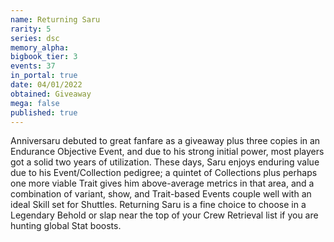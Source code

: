 ```yaml
---
name: Returning Saru
rarity: 5
series: dsc
memory_alpha:
bigbook_tier: 3
events: 37
in_portal: true
date: 04/01/2022
obtained: Giveaway
mega: false
published: true
---
```


Anniversaru debuted to great fanfare as a giveaway plus three copies in an Endurance Objective Event, and due to his strong initial power, most players got a solid two years of utilization. These days, Saru enjoys enduring value due to his Event/Collection pedigree; a quintet of Collections plus perhaps one more viable Trait gives him above-average metrics in that area, and a combination of variant, show, and Trait-based Events couple well with an ideal Skill set for Shuttles. Returning Saru is a fine choice to choose in a Legendary Behold or slap near the top of your Crew Retrieval list if you are hunting global Stat boosts.
